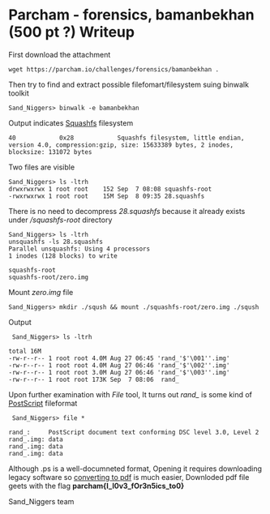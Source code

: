 # Parcham - forensics, bamanbekhan (500 pt ?) Writeup

First download the attachment

    wget https://parcham.io/challenges/forensics/bamanbekhan .
 Then try to find and extract possible filefomart/filesystem suing binwalk toolkit
 

    Sand_Niggers> binwalk -e bamanbekhan
  Output indicates [Squashfs](https://en.wikipedia.org/wiki/SquashFS) filesystem 
  

    40            0x28            Squashfs filesystem, little endian, version 4.0, compression:gzip, size: 15633389 bytes, 2 inodes, blocksize: 131072 bytes
Two files are visible

    Sand_Niggers> ls -ltrh
    drwxrwxrwx 1 root root    152 Sep  7 08:08 squashfs-root
    -rwxrwxrwx 1 root root    15M Sep  8 09:35 28.squashfs


  There is no need to decompress *28.squashfs* because it already exists under */squashfs-root* directory
 
    Sand_Niggers> ls -ltrh
    unsquashfs -ls 28.squashfs
    Parallel unsquashfs: Using 4 processors
    1 inodes (128 blocks) to write
    
    squashfs-root
    squashfs-root/zero.img
   Mount *zero.img* file
   

    Sand_Niggers> mkdir ./sqush && mount ./squashfs-root/zero.img ./sqush

Output

     Sand_Niggers> ls -ltrh
     
    total 16M
    -rw-r--r-- 1 root root 4.0M Aug 27 06:45 'rand_'$'\001''.img'
    -rw-r--r-- 1 root root 4.0M Aug 27 06:46 'rand_'$'\002''.img'
    -rw-r--r-- 1 root root 3.0M Aug 27 06:46 'rand_'$'\003''.img'
    -rw-r--r-- 1 root root 173K Sep  7 08:06  rand_
Upon further examination with *File* tool, It turns out *rand_* is some kind of [PostScript](https://www.checkfiletype.com/latest-results?q=PostScript) fileformat

  

     Sand_Niggers> file *
       
    rand_:     PostScript document text conforming DSC level 3.0, Level 2
    rand_.img: data
    rand_.img: data
    rand_.img: data
    
Although .ps is a well-documneted format,  Opening it requires downloading legacy software so [converting to pdf](https://document.online-convert.com/convert/ps-to-pdf) is much easier, Downloded pdf file geets with the flag
**parcham{I_l0v3_fOr3n5ics_to0}**

Sand_Niggers team
